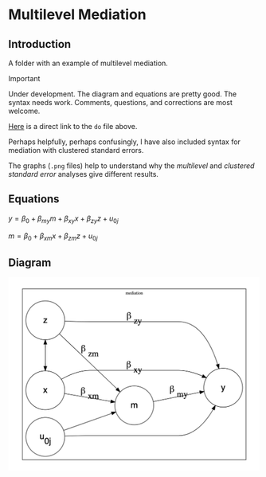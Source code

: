 # Multilevel Mediation

## Introduction

A folder with an example of multilevel mediation.

> [!IMPORTANT]  
> Under development. The diagram and equations are pretty good. The syntax needs work. Comments, questions, and corrections are most welcome.

[Here](https://github.com/agrogan1/multilevel/blob/master/multilevel-mediation/multilevel-mediation.do) is a direct link to the `do` file above.

Perhaps helpfully, perhaps confusingly, I have also included syntax for mediation with clustered standard errors.

The graphs (`.png` files) help to understand why the *multilevel* and *clustered standard error* analyses give different results.

## Equations

$y = \beta_0 + \beta_{my} m + \beta_{xy} x + \beta_{zy} z + u_{0j}$

$m = \beta_0 + \beta_{xm} x + \beta_{zm} z + u_{0j}$

## Diagram

![heuristic diagram of multilevel mediation](multilevel-mediation.png)

